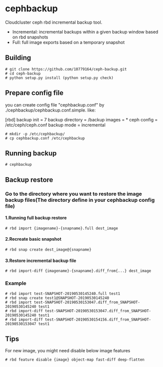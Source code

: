# cephbackup

Cloudcluster ceph rbd incremental backup tool.
* Incremental: incremental backups within a given backup window based on rbd snapshots
* Full: full image exports based on a temporary snapshot


## Building
    # git clone https://github.com/10779164/ceph-backup.git
    # cd ceph-backup
    # python setup.py install (python setup.py check)


## Prepare config file
you can create config file "cephbackup.conf" by ./cephbackup/cephbackup.conf.simple. like:

[rbd]
backup init = 7 
backup directory = /backup
images = *
ceph config = /etc/ceph/ceph.conf
backup mode = incremental

    # mkdir -p /etc/cephbackup/
    # cp cephbackup.conf /etc/cephbackup


## Running backup
    # cephbackup


## Backup restore
### Go to the directory where you want to restore the image backup files(The directory define in your cephbackup config file)
#### 1.Running full backup restore
    # rbd import {imagename}-{snapname}.full dest_image

#### 2.Recreate basic snapshot
    # rbd snap create dest_image@{snapname} 

#### 3.Restore incremental backup file
    # rbd import-diff {imagename}-{snapname}.diff_from{...} dest_image


### Example
    # rbd import test-SNAPSHOT-20190530145240.full test1
    # rbd snap create test1@SNAPSHOT-20190530145240
    # rbd import test-SNAPSHOT-20190530153047.diff_from_SNAPSHOT-20190530145240 test1
    # rbd import-diff test-SNAPSHOT-20190530153047.diff_from_SNAPSHOT-20190530145240 test1
    # rbd import-diff test-SNAPSHOT-20190530154156.diff_from_SNAPSHOT-20190530153047 test1


## Tips
For new image, you might need disable below image features

    # rbd feature disable {image} object-map fast-diff deep-flatten    	
